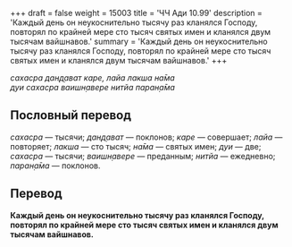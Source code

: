 +++
draft = false
weight = 15003
title = 'ЧЧ Ади 10.99'
description = 'Каждый день он неукоснительно тысячу раз кланялся Господу, повторял по крайней мере сто тысяч святых имен и кланялся двум тысячам вайшнавов.'
summary = 'Каждый день он неукоснительно тысячу раз кланялся Господу, повторял по крайней мере сто тысяч святых имен и кланялся двум тысячам вайшнавов.'
+++

_сахасра дан̣д̣ават каре, лайа лакша на̄ма  
дуи сахасра ваишн̣авере нитйа паран̣а̄ма_

## Пословный перевод

_сахасра_ — тысячи; _дан̣д̣ават_ — поклонов; _каре_ — совершает; _лайа_ — повторяет; _лакша_ — сто тысяч; _на̄ма_ — святых имен; _дуи_ — две; _сахасра_ — тысячи; _ваишн̣авере_ — преданным; _нитйа_ — ежедневно; _паран̣а̄ма_ — поклонов.

## Перевод

**Каждый день он неукоснительно тысячу раз кланялся Господу, повторял по крайней мере сто тысяч святых имен и кланялся двум тысячам вайшнавов.**
